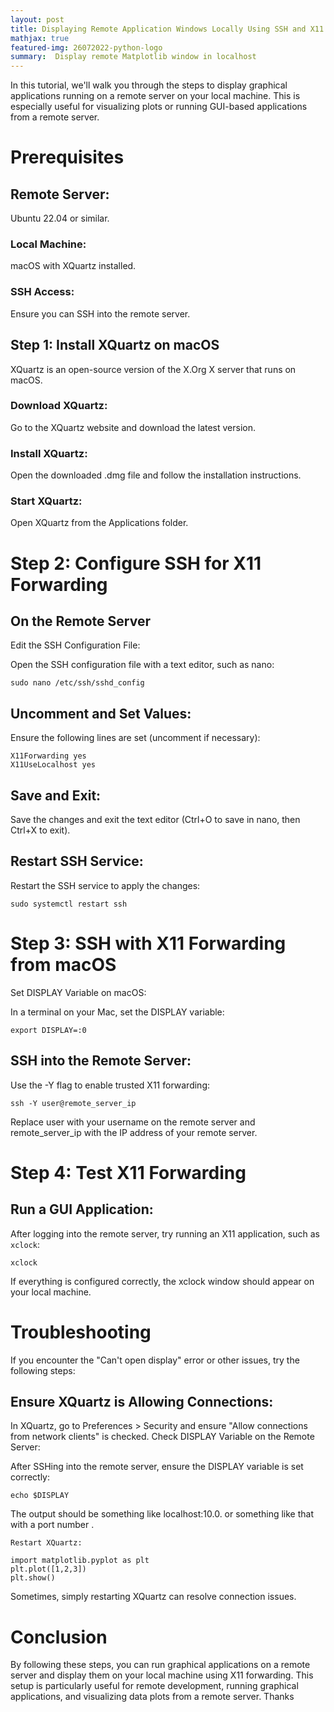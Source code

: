 ```yaml
---
layout: post
title: Displaying Remote Application Windows Locally Using SSH and X11 Forwarding
mathjax: true
featured-img: 26072022-python-logo
summary:  Display remote Matplotlib window in localhost
---
```


In this tutorial, we'll walk you through the steps to display graphical applications running on a remote server on your local machine. This is especially useful for visualizing plots or running GUI-based applications from a remote server.

# Prerequisites
## Remote Server: 
Ubuntu 22.04 or similar.
### Local Machine: 
macOS with XQuartz installed.
### SSH Access: 
Ensure you can SSH into the remote server.

## Step 1: Install XQuartz on macOS
XQuartz is an open-source version of the X.Org X server that runs on macOS.

### Download XQuartz:

Go to the XQuartz website and download the latest version.
### Install XQuartz:

Open the downloaded .dmg file and follow the installation instructions.
### Start XQuartz:

Open XQuartz from the Applications folder.


# Step 2: Configure SSH for X11 Forwarding
## On the Remote Server
Edit the SSH Configuration File:

Open the SSH configuration file with a text editor, such as nano:

```
sudo nano /etc/ssh/sshd_config
```

## Uncomment and Set Values:

Ensure the following lines are set (uncomment if necessary):
```
X11Forwarding yes
X11UseLocalhost yes

```

## Save and Exit:

Save the changes and exit the text editor (Ctrl+O to save in nano, then Ctrl+X to exit).
## Restart SSH Service:

Restart the SSH service to apply the changes:

```
sudo systemctl restart ssh

```

# Step 3: SSH with X11 Forwarding from macOS
Set DISPLAY Variable on macOS:

In a terminal on your Mac, set the DISPLAY variable:
```
export DISPLAY=:0

```

## SSH into the Remote Server:

Use the -Y flag to enable trusted X11 forwarding:

```
ssh -Y user@remote_server_ip

```

Replace user with your username on the remote server and remote_server_ip with the IP address of your remote server.

# Step 4: Test X11 Forwarding
## Run a GUI Application:
After logging into the remote server, try running an X11 application, such as `xclock`:
```
xclock
```

If everything is configured correctly, the xclock window should appear on your local machine.

# Troubleshooting
If you encounter the "Can't open display" error or other issues, try the following steps:

## Ensure XQuartz is Allowing Connections:

In XQuartz, go to Preferences > Security and ensure "Allow connections from network clients" is checked.
Check DISPLAY Variable on the Remote Server:

After SSHing into the remote server, ensure the DISPLAY variable is set correctly:

```
echo $DISPLAY
```
The output should be something like localhost:10.0. or something like that with a port number .
```
Restart XQuartz:
```


```
import matplotlib.pyplot as plt
plt.plot([1,2,3])
plt.show()
```


Sometimes, simply restarting XQuartz can resolve connection issues.

# Conclusion
By following these steps, you can run graphical applications on a remote server and display them on your local machine using X11 forwarding. This setup is particularly useful for remote development, running graphical applications, and visualizing data plots from a remote server. Thanks





